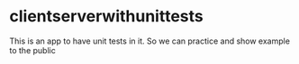 # clientserverwithunittests
This is an app to have unit tests in it. So we can practice and show example to the public
